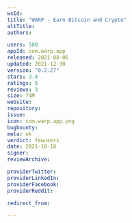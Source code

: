 ```yaml
---
wsId: 
title: "WARP - Earn Bitcoin and Crypto"
altTitle: 
authors:

users: 500
appId: com.warp.app
released: 2021-08-06
updated: 2021-12-30
version: "0.2.27"
stars: 3.4
ratings: 8
reviews: 3
size: 74M
website: 
repository: 
issue: 
icon: com.warp.app.png
bugbounty: 
meta: ok
verdict: fewusers
date: 2021-10-18
signer: 
reviewArchive:

providerTwitter: 
providerLinkedIn: 
providerFacebook: 
providerReddit: 

redirect_from:

---
```


